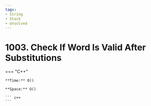 ```yaml
---
tags:
- String
- Stack
- Unsolved
---
```



# 1003. Check If Word Is Valid After Substitutions

=== "C++"

    **Time:** O()

    **Space:** O()

    ``` c++
    ```